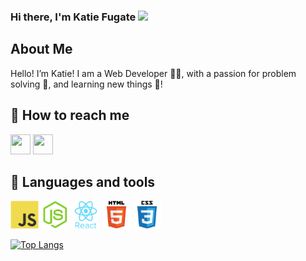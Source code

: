### Hi there, I'm Katie Fugate <img src="https://raw.githubusercontent.com/MartinHeinz/MartinHeinz/master/wave.gif" width="30px">

## About Me

Hello! I’m Katie! I am a Web Developer 👩‍💻, with a passion for problem solving 🧩, and learning new things 📖!

## 💬 How to reach me

[<img height="32" width="32" src="https://unpkg.com/simple-icons@v5/icons/linkedin.svg" />](https://www.linkedin.com/in/katie-fugate/)
[<img height="32" width="32" src="https://unpkg.com/simple-icons@v5/icons/yahoo.svg" />](mailto:katiiierochelle@yahoo.com)

## 🧰 Languages and tools

<img height="45" width="45" src="https://github.com/devicons/devicon/blob/master/icons/javascript/javascript-original.svg" /> <img height="45" width="45" src="https://github.com/devicons/devicon/blob/master/icons/nodejs/nodejs-original.svg" /> <img height="45" width="45" src="https://github.com/devicons/devicon/blob/master/icons/react/react-original-wordmark.svg" /> <img height="45" width="45" src="https://github.com/devicons/devicon/blob/master/icons/html5/html5-original-wordmark.svg" /> <img height="45" width="45" src="https://github.com/devicons/devicon/blob/master/icons/css3/css3-original-wordmark.svg" />


[![Top Langs](https://github-readme-stats.vercel.app/api/top-langs/?username=katiefugate&layout=compact)](https://github.com/anuraghazra/github-readme-stats)


<!--
**katiefugate/katiefugate** is a ✨ _special_ ✨ repository because its `README.md` (this file) appears on your GitHub profile.

Here are some ideas to get you started:

- 🔭 I’m currently working on ...
- 🌱 I’m currently learning ...
- 👯 I’m looking to collaborate on ...
- 🤔 I’m looking for help with ...
- 💬 Ask me about ...
- 📫 How to reach me: ...
- 😄 Pronouns: ...
- ⚡ Fun fact: ...
-->
